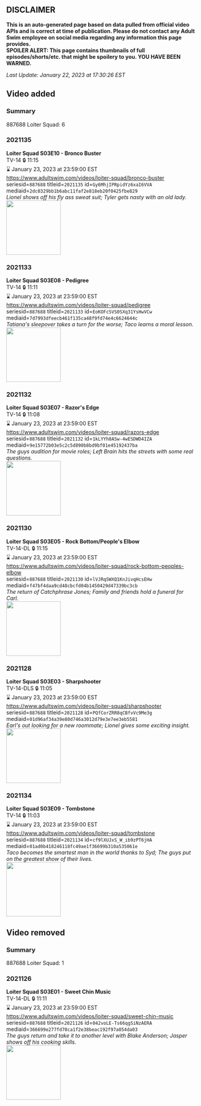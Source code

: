 ## DISCLAIMER
**This is an auto-generated page based on data pulled from official video APIs and is correct at time of publication. Please do not contact any Adult Swim employee on social media regarding any information this page provides.**  
**SPOILER ALERT: This page contains thumbnails of full episodes/shorts/etc. that might be spoilery to you. YOU HAVE BEEN WARNED.**  

_Last Update: January 22, 2023 at 17:30:26 EST_
## Video added
### Summary
887688 Loiter Squad: 6  
### 2021135
**Loiter Squad S03E10 - Bronco Buster**  
TV-14 🔒 11:15  
⌛ January 23, 2023 at 23:59:00 EST  
https://www.adultswim.com/videos/loiter-squad/bronco-buster  
seriesid=`887688` titleid=`2021135` id=`Gy6MhjIPRpidYz6xaI6VVA` mediaid=`2dc0329bb1b6abc11faf2e818eb20f0425fbe829`  
_Lionel shows off his fly ass sweat suit; Tyler gets nasty with an old lady._  
<a href="https://media.cdn.adultswim.com/uploads/20200306/thumbnails/2_20361027535-loitersquad_030_dup-20140509.jpg"><img src="https://media.cdn.adultswim.com/uploads/20200306/thumbnails/2_20361027535-loitersquad_030_dup-20140509.jpg" height="144px" /></a>
### 2021133
**Loiter Squad S03E08 - Pedigree**  
TV-14 🔒 11:11  
⌛ January 23, 2023 at 23:59:00 EST  
https://www.adultswim.com/videos/loiter-squad/pedigree  
seriesid=`887688` titleid=`2021133` id=`EoKOFcSVS0SXq31YsHwVCw` mediaid=`7d7993dfeecb461f135ca48f9fd74e4c6624644c`  
_Tatiana's sleepover takes a turn for the worse; Taco learns a moral lesson._  
<a href="https://media.cdn.adultswim.com/uploads/20200306/thumbnails/2_2036102754-loitersquad_028_dup-20140508.jpg"><img src="https://media.cdn.adultswim.com/uploads/20200306/thumbnails/2_2036102754-loitersquad_028_dup-20140508.jpg" height="144px" /></a>
### 2021132
**Loiter Squad S03E07 - Razor's Edge**  
TV-14 🔒 11:08  
⌛ January 23, 2023 at 23:59:00 EST  
https://www.adultswim.com/videos/loiter-squad/razors-edge  
seriesid=`887688` titleid=`2021132` id=`1kLYYh8ASw-4wESDWD4IZA` mediaid=`9e15772b03e5c2c5d890b8bd9bf01e45192437ba`  
_The guys audition for movie roles; Left Brain hits the streets with some real questions._  
<a href="https://media.cdn.adultswim.com/uploads/20200306/thumbnails/2_20361026429-loitersquad_027_dup-20140508.jpg"><img src="https://media.cdn.adultswim.com/uploads/20200306/thumbnails/2_20361026429-loitersquad_027_dup-20140508.jpg" height="144px" /></a>
### 2021130
**Loiter Squad S03E05 - Rock Bottom/People's Elbow**  
TV-14-DL 🔒 11:15  
⌛ January 23, 2023 at 23:59:00 EST  
https://www.adultswim.com/videos/loiter-squad/rock-bottom-peoples-elbow  
seriesid=`887688` titleid=`2021130` id=`lVJRqSWXQ1KnJivqHcsEHw` mediaid=`f47bf4daa9cd48cbcfd04b1450429d47339bc3cb`  
_The return of Catchphrase Jones; Family and friends hold a funeral for Carl._  
<a href="https://media.cdn.adultswim.com/uploads/20200306/thumbnails/2_20361025580-loitersquad_025_dup-20140509.jpg"><img src="https://media.cdn.adultswim.com/uploads/20200306/thumbnails/2_20361025580-loitersquad_025_dup-20140509.jpg" height="144px" /></a>
### 2021128
**Loiter Squad S03E03 - Sharpshooter**  
TV-14-DLS 🔒 11:05  
⌛ January 23, 2023 at 23:59:00 EST  
https://www.adultswim.com/videos/loiter-squad/sharpshooter  
seriesid=`887688` titleid=`2021128` id=`PQfCorZRR8qCBfvVc9Me3g` mediaid=`01d96af34a39e80d746a3012d79e3e7ee3eb5581`  
_Earl's out looking for a new roommate; Lionel gives some exciting insight._  
<a href="https://media.cdn.adultswim.com/uploads/20200306/thumbnails/2_2036102561-loitersquad_023_dup-20140502.jpg"><img src="https://media.cdn.adultswim.com/uploads/20200306/thumbnails/2_2036102561-loitersquad_023_dup-20140502.jpg" height="144px" /></a>
### 2021134
**Loiter Squad S03E09 - Tombstone**  
TV-14 🔒 11:03  
⌛ January 23, 2023 at 23:59:00 EST  
https://www.adultswim.com/videos/loiter-squad/tombstone  
seriesid=`887688` titleid=`2021134` id=`cf9lXUJxS_W_ib9zPT6jHA` mediaid=`01ad0b418246118fc49ae1f36699b310a535061e`  
_Taco becomes the smartest man in the world thanks to Syd; The guys put on the greatest show of their lives._  
<a href="https://media.cdn.adultswim.com/uploads/20200306/thumbnails/2_20361027315-loitersquad_029_dup-20140509.jpg"><img src="https://media.cdn.adultswim.com/uploads/20200306/thumbnails/2_20361027315-loitersquad_029_dup-20140509.jpg" height="144px" /></a>
## Video removed
### Summary
887688 Loiter Squad: 1  
### 2021126
**Loiter Squad S03E01 - Sweet Chin Music**  
TV-14-DL 🔒 11:11  
⌛ January 23, 2023 at 23:59:00 EST  
https://www.adultswim.com/videos/loiter-squad/sweet-chin-music  
seriesid=`887688` titleid=`2021126` id=`042voLE-Ts66qgSiNzAERA` mediaid=`366699e277fd70ca1f2e38beac192f97a054da03`  
_The guys return and take it to another level with Blake Anderson; Jasper shows off his cooking skills._  
<a href="https://media.cdn.adultswim.com/uploads/20200306/thumbnails/2_20361024204-loitersquad_021_dup-20140428.jpg"><img src="https://media.cdn.adultswim.com/uploads/20200306/thumbnails/2_20361024204-loitersquad_021_dup-20140428.jpg" height="144px" /></a>
